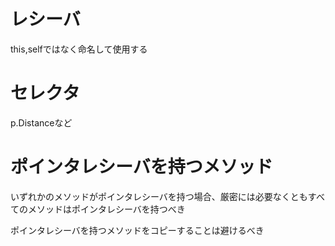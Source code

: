 # レシーバ

this,selfではなく命名して使用する

# セレクタ

p.Distanceなど

# ポインタレシーバを持つメソッド

いずれかのメソッドがポインタレシーバを持つ場合、厳密には必要なくともすべてのメソッドはポインタレシーバを持つべき

ポインタレシーバを持つメソッドをコピーすることは避けるべき